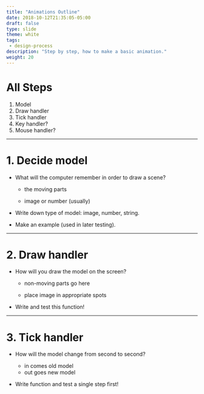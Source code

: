 ```yaml
---
title: "Animations Outline"
date: 2018-10-12T21:35:05-05:00
draft: false
type: slide
theme: white
tags:
 - design-process
description: "Step by step, how to make a basic animation."
weight: 20
---
```


# All Steps

1. Model
2. Draw handler
3. Tick handler
4. Key handler?
5. Mouse handler?

---

# 1. Decide model

* What will the computer remember in order to draw a scene? 

    - the moving parts 

    - image or number (usually)

* Write down type of model: image, number, string.

* Make an example (used in later testing).

--- 

# 2. Draw handler

* How will you draw the model on the screen?

    - non-moving parts go here
    
    - place image in appropriate spots

* Write and test this function!

---

# 3. Tick handler

* How will the model change from second to second?

    - in comes old model
    - out goes new model
    
* Write function and test a single step first!


